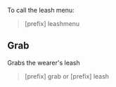 To call the leash menu:  
>[prefix] leashmenu

## Grab  
Grabs the wearer's leash  
>[prefix] grab or [prefix] leash  
